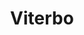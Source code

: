 ---
title: Viterbo
date: 
draft: false

# descripcion
description : Aro de plata con piedra cubic

materials: Plata 925

color: Multicolor

dimensions: 1,3cm

code: 01-16-0339

type: "Aros"

categories: []

# Images
# first image will be shown in the product page
images:
  # - image: "images/path_to_image"
  # La ubicacion de las imagenes es imagenes/Aros/Aros.Cubic/01-16-0339-viterbo
  - image: "./images/aros/cubic/01-16-0339-argolla-mediana-doble-multicolor_a.JPG"
  - image: "./images/aros/cubic/01-16-0339-argolla-mediana-doble-multicolor_b.JPG"
---